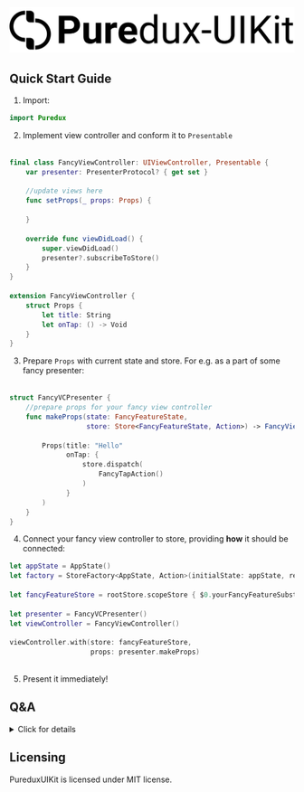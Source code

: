 <p align="center">
  <img src="PureduxUIKit.svg?raw=true" alt="Sublime's custom image"/>
 </p>
 

## Quick Start Guide

1. Import:
```swift
import Puredux

```

2. Implement view controller and conform it to `Presentable`

```swift

final class FancyViewController: UIViewController, Presentable {
    var presenter: PresenterProtocol? { get set }

    //update views here
    func setProps(_ props: Props) {
        
    }
    
    override func viewDidLoad() {
        super.viewDidLoad()
        presenter?.subscribeToStore()
    }
}

extension FancyViewController {
    struct Props {
        let title: String
        let onTap: () -> Void
    }
}

```


3.  Prepare `Props` with current state and store. For e.g. as a part of some fancy presenter:

```swift

struct FancyVCPresenter {
    //prepare props for your fancy view controller
    func makeProps(state: FancyFeatureState, 
                   store: Store<FancyFeatureState, Action>) -> FancyViewController.Props {
        
        Props(title: "Hello"
              onTap: {
                  store.dispatch(
                      FancyTapAction()
                  )
              }
        )
    }
}

```

4.  Connect your fancy view controller to store, providing **how** it should be connected:

```swift
let appState = AppState()
let factory = StoreFactory<AppState, Action>(initialState: appState, reducer: reducer)

let fancyFeatureStore = rootStore.scopeStore { $0.yourFancyFeatureSubstate }
 
let presenter = FancyVCPresenter()
let viewController = FancyViewController()

viewController.with(store: fancyFeatureStore,
                    props: presenter.makeProps)
 
```


5. Present it immediately!


## Q&A

<details><summary>Click for details</summary>
<p>


### What is PureduxStore?

- It's minilistic UDF architecture store implementation. More details can be found [here](https://github.com/KazaiMazai/PureduxStore)

### Which DispatchQueue is used to prepare props?

- By default, it works on a shared PresentationQueue. It is a global serial queue with user interactive quality of service. The purpose is to do as little as possible on the main thread queue.
  
  
### Is it safe at all?
  
- PureduxUIKit hops to the main dispatch queue to update UIViewController. So yes, it's safe. Unless you try to do UIKit related things (you should not) during your `Props` preparation.  

### How to change  presentation queue that is used to prepare props?


- PureduxUIKit allows to use main queue or user-provided custom queue. The only requirement for the custom queue is to be **serial** one.

```swift 
viewController.with(store: fancyFeatureStore,
                    props: presenter.makeProps,
                    presentationQueue: .main)
                    
```

or standalone queue:
              
```swift       

let queue = DispatchQueue(label: "some.queue", qos: .userInteractive)

viewController.with(store: fancyFeatureStore,
                    props: presenter.makeProps,
                    presentationQueue: .serialQueue(queue))
        
```

### How to deduplicate state changes?

- State deduplication is done by providing a way to compare two states on equality.
- It's done with the help of `Equating<State>` guy:

```swift 

viewController.with(store: fancyFeatureStore,
                    props: presenter.makeProps,
                    removeStateDuplicates: .equal {
                        $0.title
                    })
                    
```

### Why we need `Equating<State>` guy?

- Depending on context (or particular screen), we might be interested in different part of the state. Different properties of the same type.
- And would like to deduplicate updates depending on it.
- That's why single `Equatable` implementation won't work here.

```swift 

firstViewController.with(store: fancyFeatureStore,
                        props: firstVCpresenter.makeProps,
                        removeStateDuplicates: .equal {
                            $0.title
                        })
                    
secondViewController.with(store: fancyFeatureStore,
                    props: secondVCpresenter.makeProps,
                    removeStateDuplicates: .equal {
                        $0.subtitle
                    })
                    
```

### Any other `Equating<State>`  details ?

- Equating is a protocol witness for Equtable. It answers the question: "Are these states equal?" 
- With the help of it, deduplication happens.

Here is the definition:

```swift
  
    Equating<T> { (lhs: T, rhs: T) -> Bool
        //compare here
    }

```

It has handy extensions, like  `Equating.alwaysEqual` or `Equating.neverEqual` as well as `&&` operator:

```swift 

viewController.with(store: fancyFeatureStore,
                    props: vcPresenter.makeProps,
                    removeStateDuplicates: 
                        .equal { $0.title } &&
                        .equal { $0.subtitle }
                    )
            
```


</p>
</details>


## Licensing

PureduxUIKit is licensed under MIT license.
